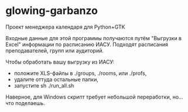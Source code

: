 # glowing-garbanzo
Проект менеджера календаря для Python+GTK

Входные данные для этой программы получаются путём "Выгрузки в Excel" информации по расписанию ИАСУ. Подходят расписания преподавателей, групп или аудиторий.

Чтобы обработать вашу выгрузку из ИАСУ:
* положите XLS-файлы в ./groups, ./rooms, или ./profs,
* удалите оттуда остальные папки,
* запустите sh ./run_all.sh

Наверное, для Windows скрипт требует небольшой переработки, но... что поделаешь.
